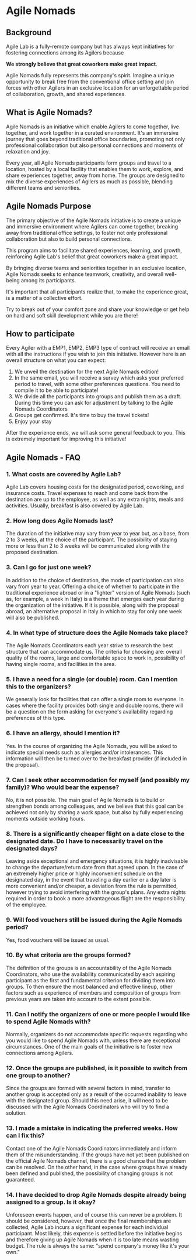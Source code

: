 # Agile Nomads

## Background

Agile Lab is a fully-remote company but has always kept initiatives for fostering connections among its Agilers because 

**We strongly believe that great coworkers make great impact**.

Agile Nomads fully represents this company's spirit. 
Imagine a unique opportunity to break free from the conventional office setting and join forces with other Agilers in an exclusive location for an unforgettable period of collaboration, growth, and shared experiences.

## What is Agile Nomads?

Agile Nomads is an initiative which enable Agilers to come together, live together, and work together in a curated environment. It's an immersive journey that goes beyond traditional office boundaries, promoting not only professional collaboration but also personal connections and moments of relaxation and joy.

Every year, all Agile Nomads participants form groups and travel to a location, hosted by a local facility that enables them to work, explore, and share experiences together, away from home. The groups are designed to mix the diverse experiences of Agilers as much as possible, blending different teams and seniorities.

## Agile Nomads Purpose

The primary objective of the Agile Nomads initiative is to create a unique and immersive environment where Agilers can come together, breaking away from traditional office settings, to foster not only professional collaboration but also to build personal connections. 

This program aims to facilitate shared experiences, learning, and growth, reinforcing Agile Lab's belief that great coworkers make a great impact. 

By bringing diverse teams and seniorities together in an exclusive location, Agile Nomads seeks to enhance teamwork, creativity, and overall well-being among its participants. 

It's important that all participants realize that, to make the experience great, is a matter of a collective effort.

Try to break out of your comfort zone and share your knowledge or get help on hard and soft skill development while you are there!  

## How to participate

Every Agiler with a EMP1, EMP2, EMP3 type of contract will receive an email with all the instructions if you wish to join this initiative. 
However here is an overall structure on what you can expect:

1. We unveil the destination for the next Agile Nomads edition!
2. In the same email, you will receive a survey which asks your preferred period to travel, with some other preferences questions. You need to compile it to be able to participate! 
3. We divide all the participants into groups and publish them as a draft. During this time you can ask for adjustment by talking to the Agile Nomads Coordinators
4. Groups get confirmed. It's time to buy the travel tickets!
5. Enjoy your stay

After the experience ends, we will ask some general feedback to you. This is extremely important for improving this initiative!


## Agile Nomads - FAQ

### 1. What costs are covered by Agile Lab?
Agile Lab covers housing costs for the designated period, coworking, and insurance costs. Travel expenses to reach and come back from the destination are up to the employee, as well as any extra nights, meals and activities. Usually, breakfast is also covered by Agile Lab. 

### 2. How long does Agile Nomads last?
The duration of the initiative may vary from year to year but, as a base, from 2 to 3 weeks, at the choice of the participant. The possibility of staying more or less than 2 to 3 weeks will be communicated along with the proposed destination.

### 3. Can I go for just one week?
In addition to the choice of destination, the mode of participation can also vary from year to year. Offering a choice of whether to participate in the traditional experience abroad or in a "lighter" version of Agile Nomads (such as, for example, a week in Italy) is a theme that emerges each year during the organization of the initiative. If it is possible, along with the proposal abroad, an alternative proposal in Italy in which to stay for only one week will also be published.

### 4. In what type of structure does the Agile Nomads take place?
The Agile Nomads Coordinators each year strive to research the best structure that can accommodate us. The criteria for choosing are: overall quality of the rooms, large and comfortable space to work in, possibility of having single rooms, and facilities in the area.

### 5. I have a need for a single (or double) room. Can I mention this to the organizers?
We generally look for facilities that can offer a single room to everyone. In cases where the facility provides both single and double rooms, there will be a question on the form asking for everyone's availability regarding preferences of this type.

### 6. I have an allergy, should I mention it?
Yes. In the course of organizing the Agile Nomads, you will be asked to indicate special needs such as allergies and/or intolerances. This information will then be turned over to the breakfast provider (if included in the proposal).

### 7. Can I seek other accommodation for myself (and possibly my family)? Who would bear the expense?
No, it is not possible. The main goal of Agile Nomads is to build or strengthen bonds among colleagues, and we believe that this goal can be achieved not only by sharing a work space, but also by fully experiencing moments outside working hours.

### 8. There is a significantly cheaper flight on a date close to the designated date. Do I have to necessarily travel on the designated days?
Leaving aside exceptional and emergency situations, it is highly inadvisable to change the departure/return date from that agreed upon. In the case of an extremely higher price or highly inconvenient schedule on the designated day, in the event that traveling a day earlier or a day later is more convenient and/or cheaper, a deviation from the rule is permitted, however trying to avoid interfering with the group's plans.
Any extra nights required in order to book a more advantageous flight are the responsibility of the employee. 

### 9. Will food vouchers still be issued during the Agile Nomads period?
Yes, food vouchers will be issued as usual.

### 10. By what criteria are the groups formed?
The definition of the groups is an accountability of the Agile Nomads Coordinators, who use the availability communicated by each aspiring participant as the first and fundamental criterion for dividing them into groups. To then ensure the most balanced and effective lineup, other factors such as experience of members and composition of groups from previous years are taken into account to the extent possible.

### 11. Can I notify the organizers of one or more people I would like to spend Agile Nomads with?
Normally, organizers do not accommodate specific requests regarding who you would like to spend Agile Nomads with, unless there are exceptional circumstances. One of the main goals of the initiative is to foster new connections among Agilers.

### 12. Once the groups are published, is it possible to switch from one group to another?
Since the groups are formed with several factors in mind, transfer to another group is accepted only as a result of the occurred inability to leave with the designated group. Should this need arise, it will need to be discussed with the Agile Nomads Coordinators who will try to find a solution.

### 13. I made a mistake in indicating the preferred weeks. How can I fix this?
Contact one of the Agile Nomads Coordinators immediately and inform them of the misunderstanding. If the groups have not yet been published on the official Agile Nomads channel, there is a good chance that the problem can be resolved. On the other hand, in the case where groups have already been defined and published, the possibility of changing groups is not guaranteed.

### 14. I have decided to drop Agile Nomads despite already being assigned to a group. Is it okay?
Unforeseen events happen, and of course this can never be a problem. It should be considered, however, that once the final memberships are collected, Agile Lab incurs a significant expense for each individual participant. Most likely, this expense is settled before the initiative begins and therefore giving up Agile Nomads when it is too late means wasting budget. The rule is always the same: "spend company's money like it's your own."